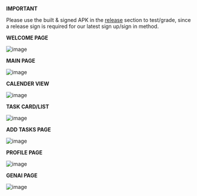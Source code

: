 **IMPORTANT**

Please use the built & signed APK in the [release](https://github.com/swqa7697/Final-Project-Group-4/releases/tag/APK3) section to test/grade, since a release sign is required for our latest sign up/sign in method.

**WELCOME PAGE**

![image](https://github.com/user-attachments/assets/a0a19a34-09d9-47c1-8cb7-c683e7bf17ed)

**MAIN PAGE**

![image](https://github.com/user-attachments/assets/4a5f2ba7-eca5-4255-b8db-5415619ef199)

**CALENDER VIEW**

![image](https://github.com/user-attachments/assets/bf2134c5-8dee-4a33-8b13-92acd6b491e6)

**TASK CARD/LIST**

![image](https://github.com/user-attachments/assets/58d18f52-924e-48d6-994b-8e294c18836d)

**ADD TASKS PAGE**

![image](https://github.com/user-attachments/assets/aeda5872-7bbb-4495-bc99-d25fe1a73ca3)

**PROFILE PAGE**

![image](https://github.com/user-attachments/assets/0c3eebcb-c7b6-44d2-9388-0daf6682c786)

**GENAI PAGE**

![image](https://github.com/user-attachments/assets/cdd4466e-decf-4867-9a66-da0133c83a44)



